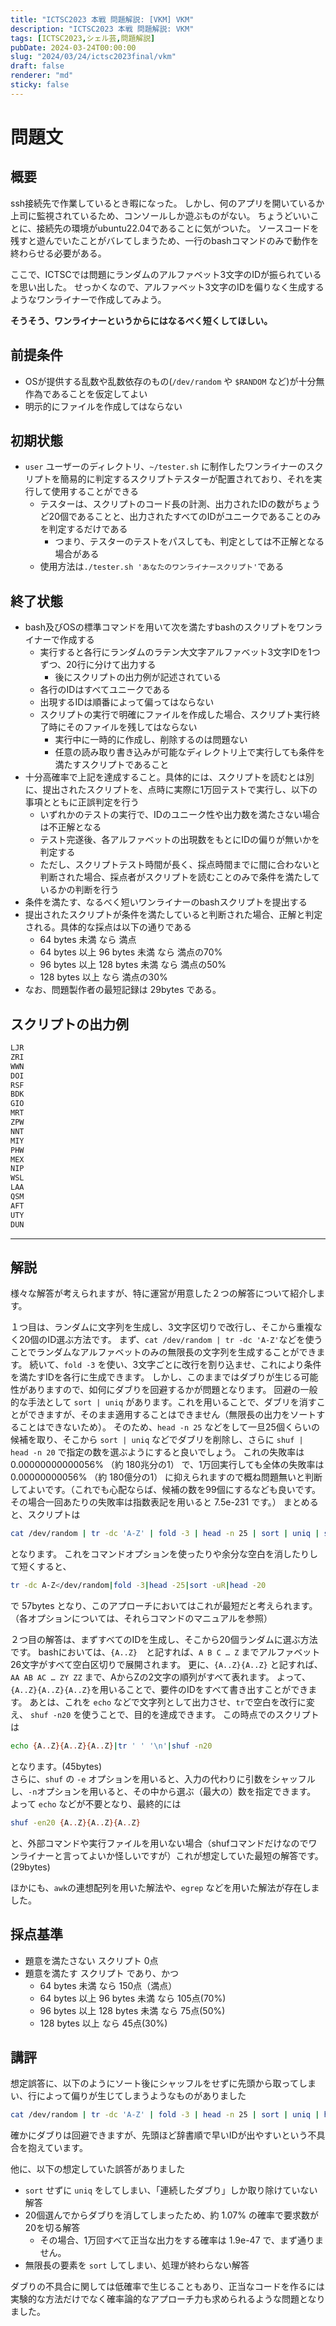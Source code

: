 ```yaml
---
title: "ICTSC2023 本戦 問題解説: [VKM] VKM"
description: "ICTSC2023 本戦 問題解説: VKM"
tags: [ICTSC2023,シェル芸,問題解説]
pubDate: 2024-03-24T00:00:00
slug: "2024/03/24/ictsc2023final/vkm"
draft: false
renderer: "md"
sticky: false
---
```


# 問題文

## 概要

ssh接続先で作業しているとき暇になった。
しかし、何のアプリを開いているか上司に監視されているため、コンソールしか遊ぶものがない。
ちょうどいいことに、接続先の環境がubuntu22.04であることに気がついた。
ソースコードを残すと遊んでいたことがバレてしまうため、一行のbashコマンドのみで動作を終わらせる必要がある。

ここで、ICTSCでは問題にランダムのアルファベット3文字のIDが振られているを思い出した。
せっかくなので、アルファベット3文字のIDを偏りなく生成するようなワンライナーで作成してみよう。

**そうそう、ワンライナーというからにはなるべく短くしてほしい。**

## 前提条件

- OSが提供する乱数や乱数依存のもの(`/dev/random` や `$RANDOM` など)が十分無作為であることを仮定してよい
- 明示的にファイルを作成してはならない

## 初期状態

- `user` ユーザーのディレクトリ、`~/tester.sh` に制作したワンライナーのスクリプトを簡易的に判定するスクリプトテスターが配置されており、それを実行して使用することができる
  - テスターは、スクリプトのコード長の計測、出力されたIDの数がちょうど20個であることと、出力されたすべてのIDがユニークであることのみを判定するだけである
    - つまり、テスターのテストをパスしても、判定としては不正解となる場合がある
  - 使用方法は`./tester.sh 'あなたのワンライナースクリプト'`である

## 終了状態

- bash及びOSの標準コマンドを用いて次を満たすbashのスクリプトをワンライナーで作成する
  - 実行すると各行にランダムのラテン大文字アルファベット3文字IDを1つずつ、20行に分けて出力する
    - 後にスクリプトの出力例が記述されている
  - 各行のIDはすべてユニークである
  - 出現するIDは順番によって偏ってはならない
  - スクリプトの実行で明確にファイルを作成した場合、スクリプト実行終了時にそのファイルを残してはならない
    - 実行中に一時的に作成し、削除するのは問題ない
    - 任意の読み取り書き込みが可能なディレクトリ上で実行しても条件を満たすスクリプトであること
- 十分高確率で上記を達成すること。具体的には、スクリプトを読むとは別に、提出されたスクリプトを、点時に実際に1万回テストで実行し、以下の事項とともに正誤判定を行う
  - いずれかのテストの実行で、IDのユニーク性や出力数を満たさない場合は不正解となる
  - テスト完遂後、各アルファベットの出現数をもとにIDの偏りが無いかを判定する
  - ただし、スクリプトテスト時間が長く、採点時間までに間に合わないと判断された場合、採点者がスクリプトを読むことのみで条件を満たしているかの判断を行う
- 条件を満たす、なるべく短いワンライナーのbashスクリプトを提出する
- 提出されたスクリプトが条件を満たしていると判断された場合、正解と判定される。具体的な採点は以下の通りである
  - 64 bytes 未満 なら 満点
  - 64 bytes 以上 96 bytes 未満 なら 満点の70%
  - 96 bytes 以上 128 bytes 未満 なら 満点の50%
  - 128 bytes 以上 なら 満点の30%
- なお、問題製作者の最短記録は 29bytes である。

## スクリプトの出力例

```txt
LJR
ZRI
WWN
DOI
RSF
BDK
GIO
MRT
ZPW
NNT
MIY
PHW
MEX
NIP
WSL
LAA
QSM
AFT
UTY
DUN
```

---

## 解説

様々な解答が考えられますが、特に運営が用意した２つの解答について紹介します。

１つ目は、ランダムに文字列を生成し、3文字区切りで改行し、そこから重複なく20個のID選ぶ方法です。
まず、`cat /dev/random | tr -dc 'A-Z'`などを使うことでランダムなアルファベットのみの無限長の文字列を生成することができます。
続いて、`fold -3` を使い、3文字ごとに改行を割り込ませ、これにより条件を満たすIDを各行に生成できます。
しかし、このままではダブりが生じる可能性がありますので、如何にダブりを回避するかが問題となります。
回避の一般的な手法として `sort | uniq` があります。これを用いることで、ダブリを消すことができますが、そのまま適用することはできません（無限長の出力をソートすることはできないため）。
そのため、`head -n 25` などをして一旦25個くらいの候補を取り、そこから `sort | uniq` などでダブリを削除し、さらに `shuf | head -n 20` で指定の数を選ぶようにすると良いでしょう。
これの失敗率は 0.00000000000056% （約 180兆分の1） で、1万回実行しても全体の失敗率は 0.00000000056% （約 180億分の1） に抑えられますので概ね問題無いと判断してよいです。（これでも心配ならば、候補の数を99個にするなども良いです。その場合一回あたりの失敗率は指数表記を用いると 7.5e-231 です。）
まとめると、スクリプトは

```bash
cat /dev/random | tr -dc 'A-Z' | fold -3 | head -n 25 | sort | uniq | shuf | head -n 20
```

となります。
これをコマンドオプションを使ったりや余分な空白を消したりして短くすると、

```bash
tr -dc A-Z</dev/random|fold -3|head -25|sort -uR|head -20
```

で 57bytes となり、このアプローチにおいてはこれが最短だと考えられます。（各オプションについては、それらコマンドのマニュアルを参照）

２つ目の解答は、まずすべてのIDを生成し、そこから20個ランダムに選ぶ方法です。
bashにおいては、`{A..Z}`　と記すれば、`A B C … Z` までアルファベット26文字がすべて空白区切りで展開されます。
更に、`{A..Z}{A..Z}` と記すれば、`AA AB AC … ZY ZZ` まで、AからZの2文字の順列がすべて表れます。
よって、`{A..Z}{A..Z}{A..Z}`を用いることで、要件のIDをすべて書き出すことができます。
あとは、これを `echo` などで文字列として出力させ、`tr`で空白を改行に変え、 `shuf -n20` を使うことで、目的を達成できます。
この時点でのスクリプトは

```bash
echo {A..Z}{A..Z}{A..Z}|tr ' ' '\n'|shuf -n20
```

となります。(45bytes)  
さらに、`shuf` の `-e` オプションを用いると、入力の代わりに引数をシャッフルし、`-n`オプションを用いると、その中から選ぶ（最大の）数を指定できます。
よって `echo` などが不要となり、最終的には

```bash
shuf -en20 {A..Z}{A..Z}{A..Z}
```

と、外部コマンドや実行ファイルを用いない場合（shufコマンドだけなのでワンライナーと言ってよいか怪しいですが）これが想定していた最短の解答です。(29bytes)

ほかにも、`awk`の連想配列を用いた解法や、`egrep` などを用いた解法が存在しました。

## 採点基準

- 題意を満たさない スクリプト 0点
- 題意を満たす スクリプト であり、かつ
  - 64 bytes 未満 なら 150点（満点）
  - 64 bytes 以上 96 bytes 未満 なら 105点(70%)
  - 96 bytes 以上 128 bytes 未満 なら 75点(50%)
  - 128 bytes 以上 なら 45点(30%)

## 講評

想定誤答に、以下のようにソート後にシャッフルをせずに先頭から取ってしまい、行によって偏りが生じてしまうようなものがありました

```bash
cat /dev/random | tr -dc 'A-Z' | fold -3 | head -n 25 | sort | uniq | head -n 20
```

確かにダブりは回避できますが、先頭ほど辞書順で早いIDが出やすいという不具合を抱えています。

他に、以下の想定していた誤答がありました

- `sort` せずに `uniq` をしてしまい、「連続したダブり」しか取り除けていない解答
- 20個選んでからダブりを消してしまったため、約 1.07% の確率で要求数が20を切る解答
  - その場合、1万回すべて正当な出力をする確率は 1.9e-47 で、まず通りません。
- 無限長の要素を `sort` してしまい、処理が終わらない解答

ダブりの不具合に関しては低確率で生じることもあり、正当なコードを作るには実験的な方法だけでなく確率論的なアプローチ力も求められるような問題となりました。
